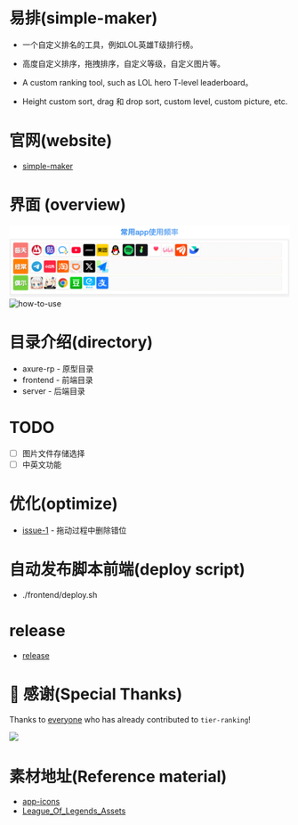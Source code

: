 # 易排(simple-maker)
- 一个自定义排名的工具，例如LOL英雄T级排行榜。  
- 高度自定义排序，拖拽排序，自定义等级，自定义图片等。

- A custom ranking tool, such as LOL hero T-level leaderboard。
-  Height custom sort, drag 和 drop sort, custom level, custom picture, etc.
# 官网(website)
- [simple-maker](http://simple-maker.fun)

# 界面 (overview) 
![home](https://github.com/Miles2048/tier-ranking/blob/main/preview/app-use-times.png)
![how-to-use](https://github.com/Miles2048/tier-ranking/blob/main/preview/simple-maker-demo.gif)

# 目录介绍(directory) 
- axure-rp - 原型目录
- frontend - 前端目录
- server - 后端目录

# TODO
- [ ] 图片文件存储选择
- [ ] 中英文功能

# 优化(optimize)
- [issue-1](https://github.com/Miles2048/tier-ranking/issues/1) - 拖动过程中删除错位 

# 自动发布脚本前端(deploy script)
- ./frontend/deploy.sh

# release
- [release](https://github.com/Miles2048/tier-ranking/releases)

# 💌 感谢(Special Thanks)

Thanks to [everyone](https://github.com/Miles2048/tier-ranking/graphs/contributors) who has already contributed to `tier-ranking`!

<a href="https://github.com/Miles2048/tier-ranking/graphs/contributors">
  <img src="https://contrib.rocks/image?repo=Miles2048/tier-ranking" />
</a>


# 素材地址(Reference material)
- [app-icons](https://appicons.co/?ref=pushkeen)
- [League_Of_Legends_Assets](https://github.com/TheePepS/League_Of_Legends_Assets)


